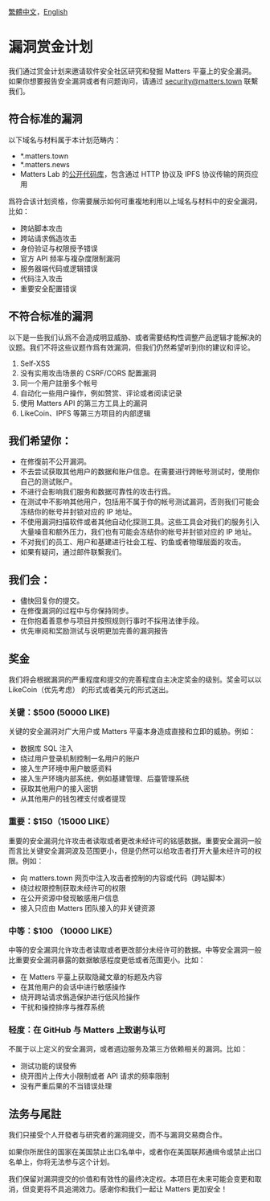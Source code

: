 [繁體中文](./SECURITY-zh_hant.md)，[English](./SECURITY.md)

# 漏洞赏金计划
我们通过赏金计划来邀请软件安全社区研究和發掘 Matters 平臺上的安全漏洞。如果你想要报告安全漏洞或者有问题询问，请通过 security@matters.town 联繫我们。


## 符合标准的漏洞

以下域名与材料属于本计划范畴内：

- *.matters.town
- *.matters.news
- Matters Lab 的[公开代码库](https://github.com/thematters)，包含通过 HTTP 协议及 IPFS 协议传输的网页应用

爲符合该计划资格，你需要展示如何可重複地利用以上域名与材料中的安全漏洞，比如：

- 跨站脚本攻击
- 跨站请求僞造攻击
- 身份验证与权限授予错误
- 官方 API 频率与複杂度限制漏洞
- 服务器端代码或逻辑错误
- 代码注入攻击
- 重要安全配置错误


## 不符合标准的漏洞

以下是一些我们认爲不会造成明显威胁、或者需要结构性调整产品逻辑才能解决的议题。我们不将这些议题作爲有效漏洞，但我们仍然希望听到你的建议和评论。


1. Self-XSS
2. 没有实用攻击场景的 CSRF/CORS 配置漏洞
3. 同一个用户註册多个帐号
4. 自动化一些用户操作，例如赞赏、评论或者阅读记录
5. 使用 Matters API 的第三方工具上的漏洞
6. LikeCoin、IPFS 等第三方项目的内部逻辑


## 我们希望你：


- 在修復前不公开漏洞。
- 不去尝试获取其他用户的数据和账户信息。在需要进行跨帐号测试时，使用你自己的测试账户。
- 不进行会影响我们服务和数据可靠性的攻击行爲。
- 在测试中不影响其他用户，包括用不属于你的帐号测试漏洞，否则我们可能会冻结你的帐号并封锁对应的 IP 地址。
- 不使用漏洞扫描软件或者其他自动化探测工具。这些工具会对我们的服务引入大量噪音和额外压力，我们也有可能会冻结你的帐号并封锁对应的 IP 地址。
- 不对我们的员工、用户和基建进行社会工程、钓鱼或者物理层面的攻击。
- 如果有疑问，通过邮件联繫我们。


## 我们会：


- 儘快回复你的提交。
- 在修復漏洞的过程中与你保持同步。
- 在你抱着善意参与项目并按照规则行事时不採用法律手段。
- 优先审阅和奖励测试与说明更加完善的漏洞报告



## 奖金

我们将会根据漏洞的严重程度和提交的完善程度自主决定奖金的级别。奖金可以以 LikeCoin（优先考虑） 的形式或者美元的形式送出。

### 关键：$500 (50000 LIKE)

关键的安全漏洞对广大用户或 Matters 平臺本身造成直接和立即的威胁。例如：


- 数据库 SQL 注入
- 绕过用户登录机制控制一名用户的账户
- 接入生产环境中用户敏感资料
- 接入生产环境内部系统，例如基建管理、后臺管理系统
- 获取其他用户的接入密钥
- 从其他用户的钱包裡支付或者提现

### 重要：$150（15000 LIKE）

重要的安全漏洞允许攻击者读取或者更改未经许可的铭感数据。重要安全漏洞一般而言比关键安全漏洞波及范围更小，但是仍然可以给攻击者打开大量未经许可的权限。例如：


- 向 matters.town 网页中注入攻击者控制的内容或代码（跨站脚本）
- 绕过权限控制获取未经许可的权限
- 在公开资源中發现敏感用户信息
- 接入只应由 Matters 团队接入的非关键资源

### 中等：$100 （10000 LIKE）

中等的安全漏洞允许攻击者读取或者更改部分未经许可的数据。中等安全漏洞一般比重要安全漏洞暴露的数据敏感程度更低或者范围更小。比如：


- 在 Matters 平臺上获取隐藏文章的标题及内容
- 在其他用户的会话中进行敏感操作
- 绕开跨站请求僞造保护进行低风险操作
- 干扰和操控排序与推荐系统

### 轻度：在 GitHub 与 Matters 上致谢与认可

不属于以上定义的安全漏洞，或者週边服务及第三方依赖相关的漏洞。比如：


- 测试功能的误發佈
- 绕开图片上传大小限制或者 API 请求的频率限制
- 没有严重后果的不当错误处理


## 法务与尾註

我们只接受个人开發者与研究者的漏洞提交，而不与漏洞交易商合作。

如果你所居住的国家在美国禁止出口名单中，或者你在美国联邦通缉令或禁止出口名单上，你将无法参与这个计划。

我们保留对漏洞提交的价值和有效性的最终决定权。本项目在未来可能会变更和取消，但变更将不具追溯效力。感谢你和我们一起让 Matters 更加安全！

